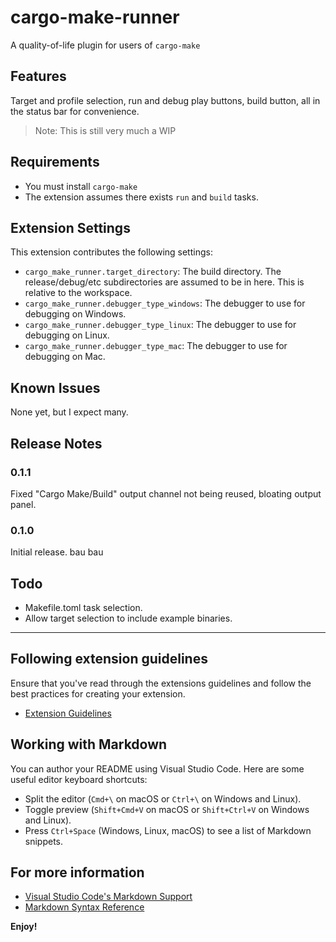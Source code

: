 # cargo-make-runner

A quality-of-life plugin for users of `cargo-make`

## Features

Target and profile selection, run and debug play buttons, build button, all in the status bar for convenience.

> Note: This is still very much a WIP

## Requirements

* You must install `cargo-make`
* The extension assumes there exists `run` and `build` tasks.

## Extension Settings

This extension contributes the following settings:

* `cargo_make_runner.target_directory`: The build directory. The release/debug/etc subdirectories are assumed to be in here. This is relative to the workspace.
* `cargo_make_runner.debugger_type_windows`: The debugger to use for debugging on Windows.
* `cargo_make_runner.debugger_type_linux`: The debugger to use for debugging on Linux.
* `cargo_make_runner.debugger_type_mac`: The debugger to use for debugging on Mac.

## Known Issues

None yet, but I expect many.

## Release Notes

### 0.1.1

Fixed "Cargo Make/Build" output channel not being reused, bloating output panel.

### 0.1.0

Initial release. bau bau

## Todo

* Makefile.toml task selection.
* Allow target selection to include example binaries.

---

## Following extension guidelines

Ensure that you've read through the extensions guidelines and follow the best practices for creating your extension.

* [Extension Guidelines](https://code.visualstudio.com/api/references/extension-guidelines)

## Working with Markdown

You can author your README using Visual Studio Code. Here are some useful editor keyboard shortcuts:

* Split the editor (`Cmd+\` on macOS or `Ctrl+\` on Windows and Linux).
* Toggle preview (`Shift+Cmd+V` on macOS or `Shift+Ctrl+V` on Windows and Linux).
* Press `Ctrl+Space` (Windows, Linux, macOS) to see a list of Markdown snippets.

## For more information

* [Visual Studio Code's Markdown Support](http://code.visualstudio.com/docs/languages/markdown)
* [Markdown Syntax Reference](https://help.github.com/articles/markdown-basics/)

**Enjoy!**
